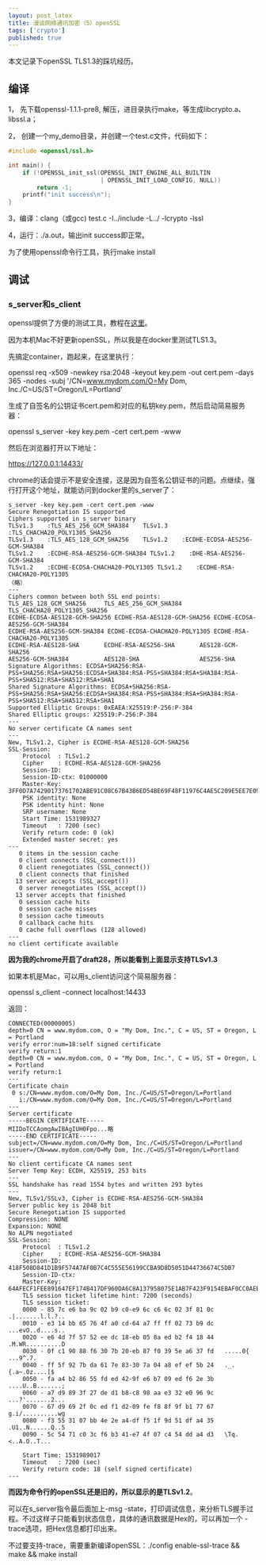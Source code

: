 ```yaml
---
layout: post_latex
title: 漫谈网络通讯加密（5）openSSL
tags: ['crypto']
published: true
---
```


本文记录下openSSL TLS1.3的踩坑经历。
<!--more-->

## 编译

1， 先下载openssl-1.1.1-pre8, 解压，进目录执行make，等生成libcrypto.a、libssl.a；

2， 创建一个my_demo目录，并创建一个test.c文件，代码如下：

```c
#include <openssl/ssl.h>

int main() {
    if (!OPENSSL_init_ssl(OPENSSL_INIT_ENGINE_ALL_BUILTIN
                          | OPENSSL_INIT_LOAD_CONFIG, NULL))
        return -1;
    printf("init success\n");
}
```

3，编译：clang（或gcc) test.c -I../include  -L../ -lcrypto -lssl

4，运行：./a.out，输出init success即正常。


为了使用openssl命令行工具，执行make install


## 调试

### s_server和s_client

openssl提供了方便的测试工具，教程在[这里](https://blog.jorisvisscher.com/2015/07/22/create-a-simple-https-server-with-openssl-s_server/)。

因为本机Mac不好更新openSSL，所以我是在docker里测试TLS1.3。

先搞定container，跑起来，在这里执行：

openssl req -x509 -newkey rsa:2048 -keyout key.pem -out cert.pem -days 365 -nodes -subj '/CN=www.mydom.com/O=My Dom, Inc./C=US/ST=Oregon/L=Portland'

生成了自签名的公钥证书cert.pem和对应的私钥key.pem，然后启动简易服务器：

openssl s_server -key key.pem -cert cert.pem -www  

然后在浏览器打开以下地址：

https://127.0.0.1:14433/

chrome的话会提示不是安全连接，这是因为自签名公钥证书的问题。点继续，强行打开这个地址，就能访问到docker里的s_server了：

```
s_server -key key.pem -cert cert.pem -www 
Secure Renegotiation IS supported
Ciphers supported in s_server binary
TLSv1.3    :TLS_AES_256_GCM_SHA384    TLSv1.3    :TLS_CHACHA20_POLY1305_SHA256 
TLSv1.3    :TLS_AES_128_GCM_SHA256    TLSv1.2    :ECDHE-ECDSA-AES256-GCM-SHA384 
TLSv1.2    :ECDHE-RSA-AES256-GCM-SHA384 TLSv1.2    :DHE-RSA-AES256-GCM-SHA384 
TLSv1.2    :ECDHE-ECDSA-CHACHA20-POLY1305 TLSv1.2    :ECDHE-RSA-CHACHA20-POLY1305 
（略）  
---
Ciphers common between both SSL end points:
TLS_AES_128_GCM_SHA256     TLS_AES_256_GCM_SHA384     TLS_CHACHA20_POLY1305_SHA256
ECDHE-ECDSA-AES128-GCM-SHA256 ECDHE-RSA-AES128-GCM-SHA256 ECDHE-ECDSA-AES256-GCM-SHA384
ECDHE-RSA-AES256-GCM-SHA384 ECDHE-ECDSA-CHACHA20-POLY1305 ECDHE-RSA-CHACHA20-POLY1305
ECDHE-RSA-AES128-SHA       ECDHE-RSA-AES256-SHA       AES128-GCM-SHA256         
AES256-GCM-SHA384          AES128-SHA                 AES256-SHA
Signature Algorithms: ECDSA+SHA256:RSA-PSS+SHA256:RSA+SHA256:ECDSA+SHA384:RSA-PSS+SHA384:RSA+SHA384:RSA-PSS+SHA512:RSA+SHA512:RSA+SHA1
Shared Signature Algorithms: ECDSA+SHA256:RSA-PSS+SHA256:RSA+SHA256:ECDSA+SHA384:RSA-PSS+SHA384:RSA+SHA384:RSA-PSS+SHA512:RSA+SHA512:RSA+SHA1
Supported Elliptic Groups: 0xEAEA:X25519:P-256:P-384
Shared Elliptic groups: X25519:P-256:P-384
---
No server certificate CA names sent
---
New, TLSv1.2, Cipher is ECDHE-RSA-AES128-GCM-SHA256
SSL-Session:
    Protocol  : TLSv1.2
    Cipher    : ECDHE-RSA-AES128-GCM-SHA256
    Session-ID: 
    Session-ID-ctx: 01000000
    Master-Key: 3FF0D7A74290173761702ABE91C08C67B43B6ED54BE69F48F11976C4AE5C209E5EE7E097326F5726063E8121000142BA
    PSK identity: None
    PSK identity hint: None
    SRP username: None
    Start Time: 1531989327
    Timeout   : 7200 (sec)
    Verify return code: 0 (ok)
    Extended master secret: yes
---
   0 items in the session cache
   0 client connects (SSL_connect())
   0 client renegotiates (SSL_connect())
   0 client connects that finished
  13 server accepts (SSL_accept())
   0 server renegotiates (SSL_accept())
  13 server accepts that finished
   0 session cache hits
   0 session cache misses
   0 session cache timeouts
   0 callback cache hits
   0 cache full overflows (128 allowed)
---
no client certificate available
```

**因为我的chrome开启了draft28，所以能看到上面显示支持TLSv1.3**

如果本机是Mac，可以用s_client访问这个简易服务器：

openssl s_client -connect localhost:14433

返回：

```
CONNECTED(00000005)
depth=0 CN = www.mydom.com, O = "My Dom, Inc.", C = US, ST = Oregon, L = Portland
verify error:num=18:self signed certificate
verify return:1
depth=0 CN = www.mydom.com, O = "My Dom, Inc.", C = US, ST = Oregon, L = Portland
verify return:1
---
Certificate chain
 0 s:/CN=www.mydom.com/O=My Dom, Inc./C=US/ST=Oregon/L=Portland
   i:/CN=www.mydom.com/O=My Dom, Inc./C=US/ST=Oregon/L=Portland
---
Server certificate
-----BEGIN CERTIFICATE-----
MIIDoTCCAomgAwIBAgIUH0Fpo...略
-----END CERTIFICATE-----
subject=/CN=www.mydom.com/O=My Dom, Inc./C=US/ST=Oregon/L=Portland
issuer=/CN=www.mydom.com/O=My Dom, Inc./C=US/ST=Oregon/L=Portland
---
No client certificate CA names sent
Server Temp Key: ECDH, X25519, 253 bits
---
SSL handshake has read 1554 bytes and written 293 bytes
---
New, TLSv1/SSLv3, Cipher is ECDHE-RSA-AES256-GCM-SHA384
Server public key is 2048 bit
Secure Renegotiation IS supported
Compression: NONE
Expansion: NONE
No ALPN negotiated
SSL-Session:
    Protocol  : TLSv1.2
    Cipher    : ECDHE-RSA-AES256-GCM-SHA384
    Session-ID: 418F508D841D1B9F574A7AF0B7C4C555E56199CCBA9D8D5051D44736674C5DB7
    Session-ID-ctx: 
    Master-Key: 64AFECF1FEE891647EF174B417DF960DA6C8A137958075E1AB7F423F9154EBAF0CC0AEE53F0E4176881FD12AC128C1E8
    TLS session ticket lifetime hint: 7200 (seconds)
    TLS session ticket:
    0000 - 85 7c e6 ba 9c 02 b9 c0-e9 6c c6 6c 02 3f 81 0c   .|.......l.l.?..
    0010 - e3 14 bb 65 76 4f a0 cd-64 a7 ff ff 02 73 b9 dc   ...evO..d....s..
    0020 - e6 4d 7f 57 52 ee dc 18-eb 05 8a ed b2 f4 18 44   .M.WR..........D
    0030 - 0f c1 90 88 f6 30 7b 20-eb 87 f0 39 5e a6 37 fd   .....0{ ...9^.7.
    0040 - ff 5f 92 7b da 61 7e 83-30 7a 04 a8 ef ef 5b 24   ._.{.a~.0z....[$
    0050 - fa a4 b2 86 55 fd ed 42-9f e6 b7 09 ed f6 2e 3b   ....U..B.......;
    0060 - a7 d9 89 3f 27 de d1 b8-c8 98 aa e3 32 e0 96 9c   ...?'.......2...
    0070 - 67 d9 69 2f 0c ed f1 d2-09 fe f8 8f 9f b1 77 67   g.i/..........wg
    0080 - f3 55 31 07 bb 4e 2e a4-df f5 1f 9d 51 df a4 35   .U1..N......Q..5
    0090 - 5c 54 71 c0 3c f6 b3 41-e7 4f 07 c4 54 dd a4 d3   \Tq.<..A.O..T...

    Start Time: 1531989017
    Timeout   : 7200 (sec)
    Verify return code: 18 (self signed certificate)
---
```


**而因为命令行的openSSL还是旧的，所以显示的是TLSv1.2**。

可以在s_server指令最后面加上-msg -state，打印调试信息，来分析TLS握手过程。不过这样子只能看到状态信息，具体的通讯数据是Hex的，可以再加一个 -trace选项，把Hex信息都打印出来。

不过要支持-trace，需要重新编译openSSL：./config enable-ssl-trace && make && make install
